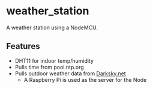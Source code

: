 # weather_station

A weather station using a NodeMCU.

## Features

- DHT11 for indoor temp/humidity
- Pulls time from pool.ntp.org
- Pulls outdoor weather data from [Darksky.net](https://darksky.net/poweredby/)
    - A Raspberry Pi is used as the server for the Node
